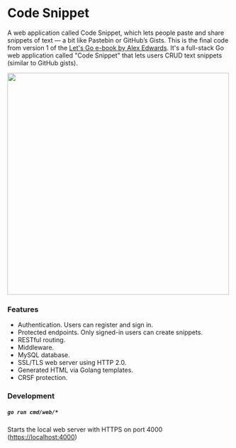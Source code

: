 # Code Snippet
A web application called Code Snippet, which lets people paste and share snippets of text — a bit like Pastebin or
GitHub’s Gists. This is the final code from version 1 of the [Let's Go e-book by Alex Edwards](https://lets-go.alexedwards.net/). It's a full-stack Go web application called "Code Snippet" that lets users CRUD text snippets (similar to GitHub gists).

<img width="500" src="./lets-go-screenshot.png" />

### Features

- Authentication. Users can register and sign in.
- Protected endpoints. Only signed-in users can create snippets.
- RESTful routing.
- Middleware.
- MySQL database.
- SSL/TLS web server using HTTP 2.0.
- Generated HTML via Golang templates.
- CRSF protection.

### Development

##### `go run cmd/web/*`

Starts the local web server with HTTPS on port 4000 ([https://localhost:4000](https://localhost:4000))
